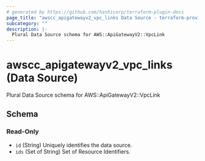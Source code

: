```yaml
---
# generated by https://github.com/hashicorp/terraform-plugin-docs
page_title: "awscc_apigatewayv2_vpc_links Data Source - terraform-provider-awscc"
subcategory: ""
description: |-
  Plural Data Source schema for AWS::ApiGatewayV2::VpcLink
---
```


# awscc_apigatewayv2_vpc_links (Data Source)

Plural Data Source schema for AWS::ApiGatewayV2::VpcLink



<!-- schema generated by tfplugindocs -->
## Schema

### Read-Only

- `id` (String) Uniquely identifies the data source.
- `ids` (Set of String) Set of Resource Identifiers.
